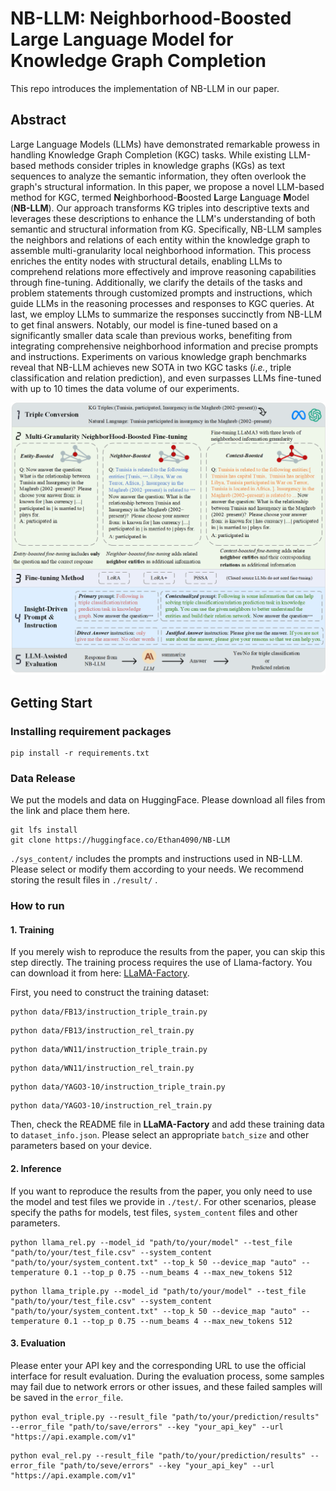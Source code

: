 # NB-LLM: Neighborhood-Boosted Large Language Model for Knowledge Graph Completion

This repo introduces the implementation of NB-LLM in our paper.

## Abstract
Large Language Models (LLMs) have demonstrated remarkable prowess in handling Knowledge Graph Completion (KGC) tasks. 
While existing LLM-based methods consider triples in knowledge graphs (KGs) as text sequences to analyze the semantic information, they often overlook the graph's structural information. In this paper, we propose a novel LLM-based method for KGC, termed **N**eighborhood-**B**oosted **L**arge **L**anguage **M**odel (**NB-LLM**). Our approach transforms KG triples into descriptive texts and leverages these descriptions to enhance the LLM's understanding of both semantic and structural information from KG. Specifically, NB-LLM samples the neighbors and relations of each entity within the knowledge graph to assemble multi-granularity local neighborhood information. This process enriches the entity nodes with structural details, enabling LLMs to comprehend relations more effectively and improve reasoning capabilities through fine-tuning.
Additionally, we clarify the details of the tasks and problem statements through customized prompts and instructions, which guide LLMs in the reasoning processes and responses to KGC queries. At last, we employ LLMs to summarize the responses succinctly from NB-LLM to get final answers. Notably, our model is fine-tuned based on a significantly smaller data scale than previous works, benefiting from integrating comprehensive neighborhood information and precise prompts and instructions. Experiments on various knowledge graph benchmarks reveal that NB-LLM achieves new SOTA in two KGC tasks (*i.e.*, triple classification and relation prediction), and even surpasses LLMs fine-tuned with up to 10 times the data volume of our experiments.

<div align="center">
<img src="pics\overall_fig3.png">
</div>

## Getting Start

### Installing requirement packages

```shell
pip install -r requirements.txt
```

### Data Release

We put the models and data on HuggingFace. Please download all files from the link and place them here. 

```shell
git lfs install
git clone https://huggingface.co/Ethan4090/NB-LLM
```


<!--Once completed, the complete file structure should be as follows: . -->

`./sys_content/`  includes the prompts and instructions  used in NB-LLM. Please select or modify them according to your needs. We recommend storing the result files  in  `./result/` .


### How to run

#### 1. Training

If you merely wish to reproduce the results from the paper, you can skip this step directly. The training process requires the use of Llama-factory. You can download it from here: [LLaMA-Factory](https://github.com/hiyouga/LLaMA-Factory). 

First, you need to construct the training dataset:
```shell
python data/FB13/instruction_triple_train.py
```
```shell
python data/FB13/instruction_rel_train.py
```
```shell
python data/WN11/instruction_triple_train.py
```
```shell
python data/WN11/instruction_rel_train.py
```
```shell
python data/YAGO3-10/instruction_triple_train.py
```
```shell
python data/YAGO3-10/instruction_rel_train.py
```





Then, check the README file in **LLaMA-Factory** and add these training data to `dataset_info.json`. Please select an appropriate `batch_size` and other parameters based on your device. 

#### 2. Inference

If you want to reproduce the results from the paper, you only need to use the model and test files we provide in `./test/`. For other scenarios, please specify the paths for models, test files, `system_content` files and other parameters.

```shell
python llama_rel.py --model_id "path/to/your/model" --test_file "path/to/your/test_file.csv" --system_content "path/to/your/system_content.txt" --top_k 50 --device_map "auto" --temperature 0.1 --top_p 0.75 --num_beams 4 --max_new_tokens 512
```

```shell
python llama_triple.py --model_id "path/to/your/model" --test_file "path/to/your/test_file.csv" --system_content "path/to/your/system_content.txt" --top_k 50 --device_map "auto" --temperature 0.1 --top_p 0.75 --num_beams 4 --max_new_tokens 512
```

#### 3. Evaluation

Please enter your API key and the corresponding URL to use the official interface for result evaluation. During the evaluation process, some samples may fail due to network errors or other issues, and these failed samples will be saved in the `error_file`.

```shell
python eval_triple.py --result_file "path/to/your/prediction/results" --error_file "path/to/save/errors" --key "your_api_key" --url "https://api.example.com/v1"
```

```shell
python eval_rel.py --result_file "path/to/your/prediction/results" --error_file "path/to/seve/errors" --key "your_api_key" --url "https://api.example.com/v1"
```
